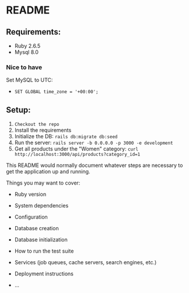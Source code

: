 # README


## Requirements:
- Ruby 2.6.5
- Mysql 8.0

### Nice to have
Set MySQL to UTC:
- `SET GLOBAL time_zone = '+00:00';`

## Setup:
1. `Checkout the repo`
2. Install the requirements
3. Initialize the DB: `rails db:migrate db:seed`
4. Run the server: `rails server -b 0.0.0.0 -p 3000 -e development`
2. Get all products under the "Women" category: `curl http://localhost:3000/api/products?category_id=1`





This README would normally document whatever steps are necessary to get the
application up and running.

Things you may want to cover:

* Ruby version

* System dependencies

* Configuration

* Database creation

* Database initialization

* How to run the test suite

* Services (job queues, cache servers, search engines, etc.)

* Deployment instructions

* ...
